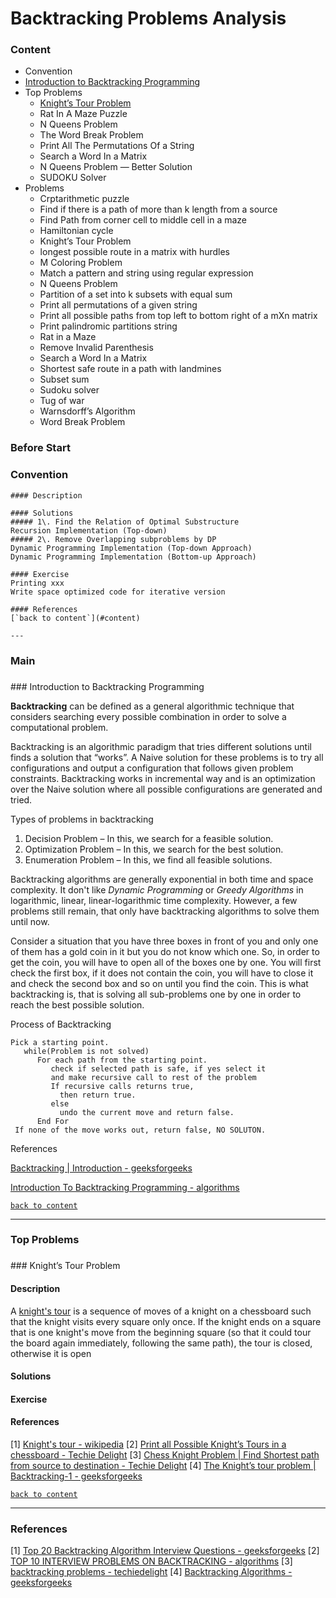 # Backtracking Problems Analysis

<h3 id="content"></h3>

### Content

- Convention
- [Introduction to Backtracking Programming](#intr)
- Top Problems
  - [Knight’s Tour Problem](#ktpr)
  - Rat In A Maze Puzzle
  - N Queens Problem
  - The Word Break Problem
  - Print All The Permutations Of a String
  - Search a Word In a Matrix
  - N Queens Problem — Better Solution
  - SUDOKU Solver
- Problems
  - Crptarithmetic puzzle
  - Find if there is a path of more than k length from a source
  - Find Path from corner cell to middle cell in a maze
  - Hamiltonian cycle
  - Knight’s Tour Problem
  - longest possible route in a matrix with hurdles
  - M Coloring Problem
  - Match a pattern and string using regular expression
  - N Queens Problem
  - Partition of a set into k subsets with equal sum
  - Print all permutations of a given string
  - Print all possible paths from top left to bottom right of a mXn matrix
  - Print palindromic partitions string
  - Rat in a Maze
  - Remove Invalid Parenthesis
  - Search a Word In a Matrix
  - Shortest safe route in a path with landmines
  - Subset sum
  - Sudoku solver
  - Tug of war
  - Warnsdorff’s Algorithm
  - Word Break Problem

### Before Start

### Convention

```
#### Description

#### Solutions
##### 1\. Find the Relation of Optimal Substructure
Recursion Implementation (Top-down)
##### 2\. Remove Overlapping subproblems by DP
Dynamic Programming Implementation (Top-down Approach) 
Dynamic Programming Implementation (Bottom-up Approach)

#### Exercise
Printing xxx
Write space optimized code for iterative version

#### References
[`back to content`](#content)

---
```




### Main

<h3 id="intr"></h3>
### Introduction to Backtracking Programming

**Backtracking** can be defined as a general algorithmic technique that considers searching every possible combination in order to solve a computational problem.

Backtracking is an algorithmic paradigm that tries different solutions until finds a solution that “works”.  A Naive solution for these problems is to try all configurations and output a configuration that follows given problem constraints. Backtracking works in incremental way and is an optimization over the Naive solution where all possible configurations are generated and tried.

Types of problems in backtracking

1. Decision Problem – In this, we search for a feasible solution.
2. Optimization Problem – In this, we search for the best solution.
3. Enumeration Problem – In this, we find all feasible solutions.

Backtracking algorithms are generally exponential in both time and space complexity. It don't like *Dynamic Programming* or *Greedy Algorithms* in logarithmic, linear, linear-logarithmic time complexity. However, a few  problems still remain, that only have backtracking algorithms to solve them until now.

Consider a situation that you have three boxes in front of you and only one of them has a gold coin in it but you do not know which one. So, in order to get the coin, you will have to open all of the boxes one by one. You will first check the first box, if it does not contain the coin, you will have to close it and check the second box and so on until you find the coin. This is what backtracking is, that is solving all sub-problems one by one in order to reach the best possible solution.

Process of Backtracking

```
Pick a starting point.
   while(Problem is not solved)
      For each path from the starting point.
         check if selected path is safe, if yes select it
         and make recursive call to rest of the problem
         If recursive calls returns true, 
           then return true.
         else 
           undo the current move and return false.
      End For
 If none of the move works out, return false, NO SOLUTON.
```



References

[Backtracking | Introduction - geeksforgeeks](https://www.geeksforgeeks.org/backtracking-introduction/)

[Introduction To Backtracking Programming - algorithms](https://algorithms.tutorialhorizon.com/introduction-to-backtracking-programming/)



[`back to content`](#content)

---



### Top Problems

<h3 id="ktpr"></h3>
### Knight’s Tour Problem

#### Description

A [knight's tour](https://en.wikipedia.org/wiki/Knight%27s_tour) is a sequence of moves of a knight on a chessboard such that the knight visits every square only once. If the knight ends on a square that is one knight's move from the beginning square (so that it could tour the board again immediately, following the same path), the tour is closed, otherwise it is open

#### Solutions

#### Exercise

#### References

[1] [Knight's tour - wikipedia]([https://en.wikipedia.org/wiki/Knight%27s_tour](https://en.wikipedia.org/wiki/Knight's_tour))
[2] [Print all Possible Knight’s Tours in a chessboard - Techie Delight](https://www.techiedelight.com/print-possible-knights-tours-chessboard/)
[3] [Chess Knight Problem | Find Shortest path from source to destination - Techie Delight](https://www.techiedelight.com/chess-knight-problem-find-shortest-path-source-destination/)
[4] [The Knight’s tour problem | Backtracking-1 - geeksforgeeks](https://www.geeksforgeeks.org/the-knights-tour-problem-backtracking-1/)

[`back to content`](#content)

---





### References

[1] [Top 20 Backtracking Algorithm Interview Questions - geeksforgeeks](https://www.geeksforgeeks.org/top-20-backtracking-algorithm-interview-questions/)
[2] [TOP 10 INTERVIEW PROBLEMS ON BACKTRACKING - algorithms](https://algorithms.tutorialhorizon.com/top-10-problems-on-backtracking/)
[3] [backtracking problems - techiedelight](https://www.techiedelight.com/Category/backtracking/)
[4] [Backtracking Algorithms - geeksforgeeks](https://www.geeksforgeeks.org/backtracking-algorithms/)